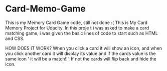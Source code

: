 # Card-Memo-Game
This is my Memory Card Game code, still not done :(
 This is My Card Memory Project  for Udacity. In this proje t i was asked to make a card matching game, i was given the 
 basic lines of code to start such as HTML and CSS.
 
HOW DOES IT WORK?
When you click a card it will show an icon, and when you click another card it will display its value
and if the cards value is the same icon ' it will be a match!!'. If not the cards will flip back and hide the icon.

